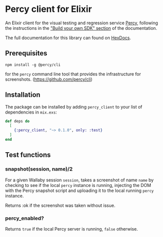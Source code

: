 # Percy client for Elixir

An Elixir client for the visual testing and regression service [Percy](https://percy.io), following the instructions
in the ["Build your own SDK" section](https://www.browserstack.com/docs/percy/integrate/build-your-sdk) of the documentation.

The full documentation for this library can found on [HexDocs](https://hexdocs.pm/).

## Prerequisites

```
npm install -g @percy/cli
```

for the `percy` command line tool that provides the infrastructure for screenshots. (https://github.com/percy/cli)

## Installation

The package can be installed by adding `percy_client` to your list of dependencies in `mix.exs`:

```elixir
def deps do
  [
    {:percy_client, "~> 0.1.0", only: :test}
  ]
end
```

## Test functions

### snapshot(session, name)/2

For a given Wallaby session `session`, takes a screenshot of name `name` by checking to see if the local `percy` instance is running,
injecting the DOM with the Percy snapshot script and uploading it to the local running `percy` instance.

Returns :ok if the screenshot was taken without issue.

### percy_enabled?

Returns `true` if the local Percy server is running, `false` otherwise.
